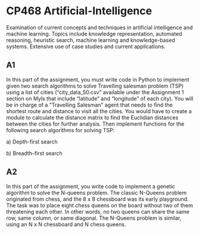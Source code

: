 # CP468 Artificial-Intelligence
Examination of current concepts and techniques in artificial intelligence and machine learning. Topics include knowledge representation, automated reasoning, heuristic search, machine learning and knowledge-based systems. Extensive use of case studies and current applications.

## A1
In this part of the assignment, you must write code in Python to 
implement given two search algorithms to solve Travelling salesman problem (TSP) using a list of 
cities (“city_data_50.csv” available under the Assignment 1 section on Myls that include 
“latitude” and “longitude” of each city). You will be in charge of a "Travelling Salesman" agent 
that needs to find the shortest route and distance to visit all the cities. You would have to create 
a module to calculate the distance matrix to find the Euclidian distances between the cities for 
further analysis. Then implement functions for the following search algorithms for solving TSP:  

a) Depth-first search  

b) Breadth-first search

## A2
In this part of the assignment, you write code to implement a genetic algorithm to solve the N-queens problem. The classic N-Queens problem originated from chess, and the 8 x 8 chessboard was its early playground. The task was to place eight chess queens on the board without two of them threatening each other. In other words, no two queens can share the same row, same column, or same diagonal. The N-Queens problem is similar, using an N x N chessboard and N chess queens.
